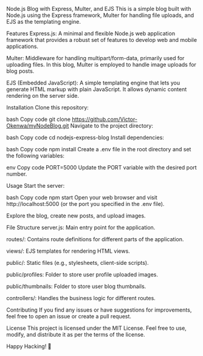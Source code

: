 
Node.js Blog with Express, Multer, and EJS
This is a simple blog built with Node.js using the Express framework, Multer for handling file uploads, and EJS as the templating engine.

Features
Express.js: A minimal and flexible Node.js web application framework that provides a robust set of features to develop web and mobile applications.

Multer: Middleware for handling multipart/form-data, primarily used for uploading files. In this blog, Multer is employed to handle image uploads for blog posts.

EJS (Embedded JavaScript): A simple templating engine that lets you generate HTML markup with plain JavaScript. It allows dynamic content rendering on the server side.

Installation
Clone this repository:

bash
Copy code
git clone https://github.com/Victor-Okenwa/myNodeBlog.git
Navigate to the project directory:

bash
Copy code
cd nodejs-express-blog
Install dependencies:

bash
Copy code
npm install
Create a .env file in the root directory and set the following variables:

env
Copy code
PORT=5000
Update the PORT variable with the desired port number.

Usage
Start the server:

bash
Copy code
npm start
Open your web browser and visit http://localhost:5000 (or the port you specified in the .env file).

Explore the blog, create new posts, and upload images.

File Structure
server.js: Main entry point for the application.

routes/: Contains route definitions for different parts of the application.

views/: EJS templates for rendering HTML views.

public/: Static files (e.g., stylesheets, client-side scripts).

public/profiles: Folder to store user profile uploaded images.

public/thumbnails: Folder to store user blog thumbnails.

controllers/: Handles the business logic for different routes.

Contributing
If you find any issues or have suggestions for improvements, feel free to open an issue or create a pull request.

License
This project is licensed under the MIT License. Feel free to use, modify, and distribute it as per the terms of the license.

Happy Hacking! 🚀